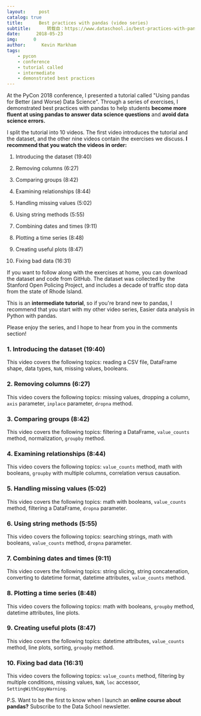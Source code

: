 ```yaml
---
layout:     post
catalog: true
title:      Best practices with pandas (video series)
subtitle:      转载自：https://www.dataschool.io/best-practices-with-pandas/
date:      2018-05-23
img:      0
author:      Kevin Markham
tags:
    - pycon
    - conference
    - tutorial called
    - intermediate
    - demonstrated best practices
---
```


At the PyCon 2018 conference, I presented a tutorial called "Using pandas for Better (and Worse) Data Science". Through a series of exercises, I demonstrated best practices with pandas to help students **become more fluent at using pandas to answer data science questions** and **avoid data science errors.**

I split the tutorial into 10 videos. The first video introduces the tutorial and the dataset, and the other nine videos contain the exercises we discuss. **I recommend that you watch the videos in order:**

1. Introducing the dataset (19:40) 

1. Removing columns (6:27) 

1. Comparing groups (8:42) 

1. Examining relationships (8:44) 

1. Handling missing values (5:02) 

1. Using string methods (5:55) 

1. Combining dates and times (9:11) 

1. Plotting a time series (8:48) 

1. Creating useful plots (8:47) 

1. Fixing bad data (16:31)


If you want to follow along with the exercises at home, you can download the dataset and code from GitHub. The dataset was collected by the Stanford Open Policing Project, and includes a decade of traffic stop data from the state of Rhode Island.

This is an **intermediate tutorial**, so if you're brand new to pandas, I recommend that you start with my other video series, Easier data analysis in Python with pandas.

Please enjoy the series, and I hope to hear from you in the comments section!

### 1. Introducing the dataset (19:40)

This video covers the following topics: reading a CSV file, DataFrame shape, data types, `NaN`, missing values, booleans.

### 2. Removing columns (6:27)

This video covers the following topics: missing values, dropping a column, `axis` parameter, `inplace` parameter, `dropna` method.

### 3. Comparing groups (8:42)

This video covers the following topics: filtering a DataFrame, `value_counts` method, normalization, `groupby` method.

### 4. Examining relationships (8:44)

This video covers the following topics: `value_counts` method, math with booleans, `groupby` with multiple columns, correlation versus causation.

### 5. Handling missing values (5:02)

This video covers the following topics: math with booleans, `value_counts` method, filtering a DataFrame, `dropna` parameter.

### 6. Using string methods (5:55)

This video covers the following topics: searching strings, math with booleans, `value_counts` method, `dropna` parameter.

### 7. Combining dates and times (9:11)

This video covers the following topics: string slicing, string concatenation, converting to datetime format, datetime attributes, `value_counts` method.

### 8. Plotting a time series (8:48)

This video covers the following topics: math with booleans, `groupby` method, datetime attributes, line plots.

### 9. Creating useful plots (8:47)

This video covers the following topics: datetime attributes, `value_counts` method, line plots, sorting, `groupby` method.

### 10. Fixing bad data (16:31)

This video covers the following topics: `value_counts` method, filtering by multiple conditions, missing values, `NaN`, `loc` accessor, `SettingWithCopyWarning`.

P.S. Want to be the first to know when I launch an **online course about pandas?** Subscribe to the Data School newsletter.

